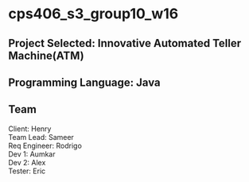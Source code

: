 # cps406_s3_group10_w16

## Project Selected: Innovative Automated Teller Machine(ATM) 
## Programming Language: Java
## Team <br>
Client: Henry <br>
Team Lead: Sameer <br>
Req Engineer: Rodrigo <br> 
Dev 1: Aumkar <br>
Dev 2: Alex <br>
Tester: Eric <br>


